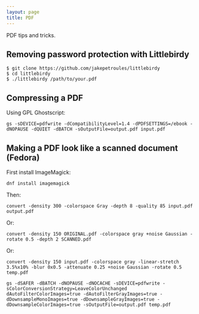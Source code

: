 ```yaml
---
layout: page
title: PDF
---
```


PDF tips and tricks.

## Removing password protection with Littlebirdy

    $ git clone https://github.com/jakepetroules/littlebirdy
    $ cd littlebirdy
    $ ./littlebirdy /path/to/your.pdf

## Compressing a PDF

Using GPL Ghostscript:

    gs -sDEVICE=pdfwrite -dCompatibilityLevel=1.4 -dPDFSETTINGS=/ebook -dNOPAUSE -dQUIET -dBATCH -sOutputFile=output.pdf input.pdf

## Making a PDF look like a scanned document (Fedora)

First install ImageMagick:

    dnf install imagemagick

Then:

    convert -density 300 -colorspace Gray -depth 8 -quality 85 input.pdf output.pdf

Or:

    convert -density 150 ORIGINAL.pdf -colorspace gray +noise Gaussian -rotate 0.5 -depth 2 SCANNED.pdf

Or:

    convert -density 150 input.pdf -colorspace gray -linear-stretch 3.5%x10% -blur 0x0.5 -attenuate 0.25 +noise Gaussian -rotate 0.5 temp.pdf

    gs -dSAFER -dBATCH -dNOPAUSE -dNOCACHE -sDEVICE=pdfwrite -sColorConversionStrategy=LeaveColorUnchanged dAutoFilterColorImages=true -dAutoFilterGrayImages=true -dDownsampleMonoImages=true -dDownsampleGrayImages=true -dDownsampleColorImages=true -sOutputFile=output.pdf temp.pdf

